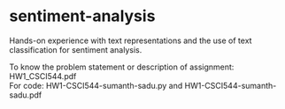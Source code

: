 # sentiment-analysis
Hands-on experience with text representations and the use of text classification for sentiment analysis.

To know the problem statement or description of assignment: HW1_CSCI544.pdf <br>
For code: HW1-CSCI544-sumanth-sadu.py and HW1-CSCI544-sumanth-sadu.pdf
